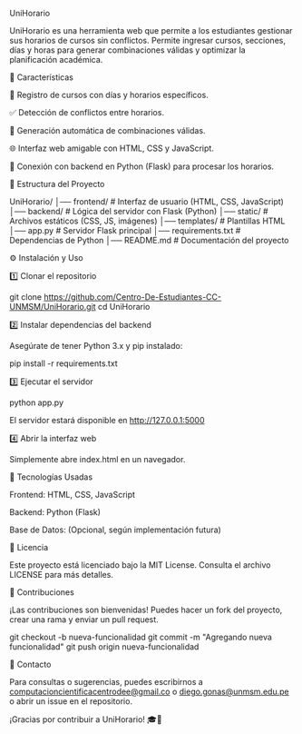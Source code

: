 UniHorario

UniHorario es una herramienta web que permite a los estudiantes gestionar sus horarios de cursos sin conflictos. Permite ingresar cursos, secciones, días y horas para generar combinaciones válidas y optimizar la planificación académica.

🚀 Características

📅 Registro de cursos con días y horarios específicos.

✅ Detección de conflictos entre horarios.

🔄 Generación automática de combinaciones válidas.

🌐 Interfaz web amigable con HTML, CSS y JavaScript.

🔗 Conexión con backend en Python (Flask) para procesar los horarios.

📂 Estructura del Proyecto

UniHorario/
│── frontend/           # Interfaz de usuario (HTML, CSS, JavaScript)
│── backend/            # Lógica del servidor con Flask (Python)
│── static/             # Archivos estáticos (CSS, JS, imágenes)
│── templates/          # Plantillas HTML
│── app.py              # Servidor Flask principal
│── requirements.txt    # Dependencias de Python
│── README.md           # Documentación del proyecto

⚙️ Instalación y Uso

1️⃣ Clonar el repositorio

git clone https://github.com/Centro-De-Estudiantes-CC-UNMSM/UniHorario.git
cd UniHorario

2️⃣ Instalar dependencias del backend

Asegúrate de tener Python 3.x y pip instalado:

pip install -r requirements.txt

3️⃣ Ejecutar el servidor

python app.py

El servidor estará disponible en http://127.0.0.1:5000

4️⃣ Abrir la interfaz web

Simplemente abre index.html en un navegador.

📌 Tecnologías Usadas

Frontend: HTML, CSS, JavaScript

Backend: Python (Flask)

Base de Datos: (Opcional, según implementación futura)

📜 Licencia

Este proyecto está licenciado bajo la MIT License. Consulta el archivo LICENSE para más detalles.

🤝 Contribuciones

¡Las contribuciones son bienvenidas! Puedes hacer un fork del proyecto, crear una rama y enviar un pull request.

git checkout -b nueva-funcionalidad
git commit -m "Agregando nueva funcionalidad"
git push origin nueva-funcionalidad

📩 Contacto

Para consultas o sugerencias, puedes escribirnos a computacioncientificacentrodee@gmail.co o diego.gonas@unmsm.edu.pe o abrir un issue en el repositorio.

¡Gracias por contribuir a UniHorario! 🎓🚀